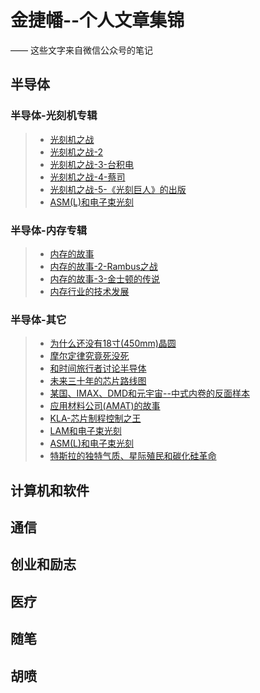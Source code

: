 # 金捷幡--个人文章集锦

—— 这些文字来自微信公众号的笔记

## 半导体

### 半导体-光刻机专辑

> * [光刻机之战](/litho-war/)
> * [光刻机之战-2](/litho-war-part-2)
> * [光刻机之战-3-台积电](/litho-war-tsmc/)
> * [光刻机之战-4-蔡司](/litho-war-zeiss/)
> * [光刻机之战-5-《光刻巨人》的出版](/asml-s-architects/)
> * [ASM(L)和电子束光刻](/ASM-L-and-ebeam/)


### 半导体-内存专辑

> * [内存的故事](/the-story-of-semiconductor-memory/)
> * [内存的故事-2-Rambus之战](/the-story-of-semiconductor-memory-rambus/)
> * [内存的故事-3-金士顿的传说](/the-story-of-semiconductor-memory-kingston/)
> * [内存行业的技术发展](/memory-update2020/)

### 半导体-其它

> * [为什么还没有18寸(450mm)晶圆](/why-18-inch-fab-fail/)
> * [摩尔定律究竟死没死](/did-moore-s-law-die/)
> * [和时间旅行者讨论半导体](/tech-talk-with-time-traveler/)
> * [未来三十年的芯片路线图](/future-chips-roadmap/)
> * [某国、IMAX、DMD和元宇宙--中式内卷的反面样本](/imax-and-dmd/)
> * [应用材料公司(AMAT)的故事](/AMAT-s-story/)
> * [KLA-芯片制程控制之王](/KLA-s-story/)
> * [LAM和电子束光刻](/LAM-and-ebeam/)
> * [ASM(L)和电子束光刻](/ASM-L-and-ebeam/)
> * [特斯拉的独特气质、星际殖民和碳化硅革命](/tesla-spacex-mars-and-sic/)


## 计算机和软件
## 通信
## 创业和励志
## 医疗
## 随笔
## 胡喷


